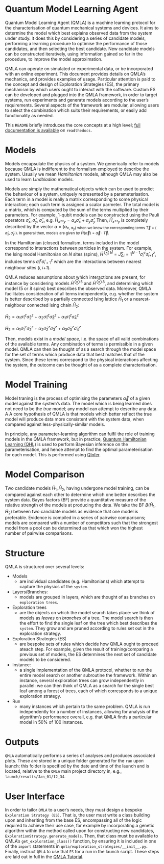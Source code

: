 # Quantum Model Learning Agent

Quantum Model Learning Agent (QMLA) is a machine learning protocol for
the characterisation of quantum mechanical systems and devices. It aims
to determine the model which best explains observed data from the system
under study. It does this by considering a series of candidate models,
performing a learning procedure to optimise the performance of those
candidates, and then selecting the best candidate. New candidate models
can be constructed iteratively, using information gained so far in the
procedure, to improve the model approximation.

QMLA can operate on simulated or experimental data, or be incorporated
with an online experiment. This document provides details on QMLA’s
mechanics, and provides examples of usage. Particular attention is paid
to the concept and design of Exploration Strategies (ES), the primary
mechanism by which users ought to interact with the software. Custom ES
can be developed and plugged into the QMLA framework, in order to target
systems, run experiments and generate models according to the user’s
requirements. Several aspects of the framework are modular, allowing
users to select the combination which suits their requirements, or
easily add functionality as needed.

This `README` briefly introduces the core concepts at a high level;
[full documentation is available][] on `readthedocs`.

# Models

Models encapsulate the physics of a system. We generically refer to
models because QMLA is indifferent to the formalism employed to describe
the system. Usually we mean *Hamiltonian* models, although QMLA may also
be used to learn *Lindbladian* models.

Models are simply the mathematical objects which can be used to predict
the behaviour of a system, uniquely represented by a parameterisation.
Each term in a model is really a matrix corresponding to some physical
interaction; each such term is assigned a scalar parmeter. The total
model is a matrix, which is computed by the sum of the terms multiplied
by their parameters. For example, 1-qubit models can be constructed
using the Pauli operators
*σ̂*<sub>*x*</sub>, *σ̂*<sub>*y*</sub>, *σ̂*<sub>*z*</sub>,
e.g. *Ĥ*<sub>*x**y*</sub> = *α*<sub>*x*</sub>*σ̂*<sub>*x*</sub> + *α*<sub>*y*</sub>*σ̂*<sub>*y*</sub>
Then, *Ĥ*<sub>*x**y*</sub> is completely described by the vector 
*α* = (*α*<sub>*x*, *α*<sub>*y*</sub>) when we know the corresponding terms
*T⃗* = ( *σ̂*<sub>*x*</sub>, *σ̂*<sub>*y*</sub> ). 
In general then, models are given by *Ĥ*(*α⃗*) = *α⃗* ⋅ *T⃗*.

In the Hamiltonian (closed) formalism, terms included in the model
correspond to interactions between particles in the system. For example,
the Ising model Hamiltonian on *N* sites (spins),
*Ĥ*<sup> ⊗ *N*</sup> = *J*∑<sub>*i*</sub> = 1<sup>*N* − 1</sup>*σ̂*<sub>*i*</sub><sup>*z*</sup>*σ̂*<sub>*i+1*</sub><sup>*z*</sup>,
includes terms *σ̂*<sub>*i*</sub><sup>*z*</sup>*σ̂*<sub>*i* + 1</sub><sup>*z*</sup> which
are the interactions between nearest neighbour sites (*i*, *i+1*).

QMLA reduces assumptions about which interactions are present, for instance by considering models
*Ĥ*<sup> ⊗ 5</sup> and *Ĥ*<sup> ⊗ 8</sup>, and determining which model
(5 or 8 spins) best describes the observed data. Moreover, QMLA
facilitates consideration of all terms independently, e.g. whether the
system is better described by a partially connected Ising lattice
*Ĥ*<sub>1</sub> or a nearest-neighbour connected Ising chain
*Ĥ*<sub>2</sub>:

*Ĥ*<sub>2</sub> = *α*<sub>1</sub>*σ̂*<sub>1</sub><sup>*z*</sup>*σ̂*<sub>2</sub><sup>*z*</sup> + *α*<sub>2</sub>*σ̂*<sub>1</sub><sup>*z*</sup>*σ̂*<sub>3</sub><sup>*z*</sup> + *α*<sub>1</sub>*σ̂*<sub>1</sub><sup>*z*</sup>*σ̂*<sub>4</sub><sup>*z*</sup>

*Ĥ*<sub>2</sub> = *α*<sub>1</sub>*σ̂*<sub>1</sub><sup>*z*</sup>*σ̂*<sub>2</sub><sup>*z*</sup> + *α*<sub>2</sub>*σ̂*<sub>2</sub><sup>*z*</sup>*σ̂*<sub>3</sub><sup>*z*</sup> + *α*<sub>3</sub>*σ̂*<sub>3</sub><sup>*z*</sup>*σ̂*<sub>4</sub><sup>*z*</sup>

Then, models exist in a *model space*, i.e. the space of all valid
combinations of the available terms. Any combination of terms is
permissible in a given model. QMLA can then be thought of as a search
through the model space for the set of terms which produce data that
best matches that of the system. Since these terms correspond to the
physical interactions affecting the system, the outcome can be thought
of as a complete characterisation.

# Model Training

Model traning is the process of optimising the parameters *α⃗* of a
given model against the system’s data. The model which is being learned
does not need to be the *true* model; any model can attempt to describe
any data. A A core hypothesis of QMLA is that models which better
reflect the true model will produce data more consistent with the system
data, when compared against less-physically-similar models.

In principle, any parameter-learning algorithm can fulfil the role of
training models in the QMLA framework, but in practice, [Quantum
Hamiltonian Learning (QHL)][] is used to perform Bayesian inference on
the parameterisation, and hence attempt to find the optimal
parameterisation for each model. This is performed using [QInfer][].

# Model Comparison

Two candidate models *Ĥ*<sub>1</sub>, *Ĥ*<sub>2</sub>, having undergone
model training, can be compared against each other to determine which
one better describes the system data. Bayes factors (BF) provide a
quantitative measure of the relative strength of the models at producing
the data. We take the BF *B*(*Ĥ*<sub>1</sub>, *Ĥ*<sub>2</sub>) between
two candidate models as evidence that one model is preferable. Evidence
is compiled in a series of pairwise comparisons; models are compared
with a number of competitors such that the strongest model from a pool
can be determined as that which won the highest number of pairwise
comparisons.

# Structure

QMLA is structured over several levels:

-   Models
    -   are individual candidates (e.g. Hamiltonians) which attempt to
        capture the physics of the `system`.
-   Layers/Branches:
    -   models are grouped in layers, which are thought of as branches
        on `exploration trees`.
-   Exploration trees
    -   are the objects on which the model search takes place: we think
        of models as *leaves* on *branches* of a tree. The model search
        is then the effort to find the single leaf on the tree which
        best describes the `system`. They grow and are pruned according
        to rules set out in the exploration strategy.
-   Exploration Strategies (ES)
    -   are bespoke sets of rules which decide how QMLA ought to proceed
        ateach step. For example, given the result of training/comparing
        a previous set of models, the ES determines the next set of
        candidate models to be considered.
-   Instance:
    -   a single implementation of the QMLA protocol, whether to run the
        entire model search or another subroutine the framework. Within
        an instance, several exploration trees can grow independently in
        parallel: we can then think of QMLA as a search for the single
        best leaf among a forest of trees, each of which corresponds to
        a unique exploration strategy.
-   Run
    -   many instances which pertain to the same problem. QMLA is run
        independently for a number of instances, allowing for analysis
        of the algorithm’s performance overall, e.g. that QMLA finds a
        particular model in 50% of 100 instances.

# Outputs

`QMLA` automatically performs a series of analyses and produces
associated plots. These are stored in a unique folder generated for the
`run` upon launch: this folder is specified by the date and time of the
launch and is located, relative to the `QMLA` main project directory in,
e.g., `launch/results/Jan_01/12_34`.

# User Interface

In order to tailor `QMLA` to a user’s needs, they must design a bespoke
`Exploration Strategy (ES)`. That is, the user must write a class
building upon and inheriting from the base ES, encompassing all of the
logic required to achieve their use case, for example by incorporating a
genetic algorithm within the method called upon for constructing new
candidates, `ExplorationStrategy.generate_models`. Then, that class must
be available to QMLA’s `get_exploration_class()` function, by ensuring
it is included in one of the `import` statements in
`qmla/exploration_strategies/__init__.py`. Finally, instruct `QMLA` to
use that `ES` for a run in the launch script. These steps are laid out
in full in the [QMLA Tutorial][].

[Quantum Hamiltonian Learning (QHL)]: https://journals.aps.org/prl/abstract/10.1103/PhysRevLett.112.190501
[QInfer]: http://qinfer.org/
[QMLA Tutorial]: https://quantum-model-learning-agent.readthedocs.io/en/latest/tutorial.html
[full documentation is available]: https://quantum-model-learning-agent.readthedocs.io/en/latest/